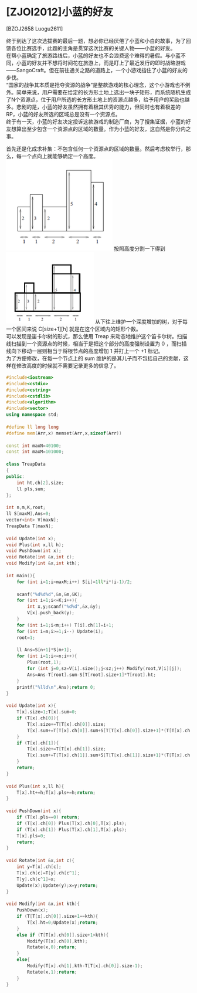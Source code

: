 # [ZJOI2012]小蓝的好友
[BZOJ2658 Luogu2611]

终于到达了这次选拔赛的最后一题，想必你已经厌倦了小蓝和小白的故事，为了回馈各位比赛选手，此题的主角是贯穿这次比赛的关键人物——小蓝的好友。  
在帮小蓝确定了旅游路线后，小蓝的好友也不会浪费这个难得的暑假。与小蓝不同，小蓝的好友并不想将时间花在旅游上，而是盯上了最近发行的即时战略游戏——SangoCraft。但在前往通关之路的道路上，一个小游戏挡住了小蓝的好友的步伐。  
“国家的战争其本质是抢夺资源的战争”是整款游戏的核心理念，这个小游戏也不例外。简单来说，用户需要在给定的长方形土地上选出一块子矩形，而系统随机生成了N个资源点，位于用户所选的长方形土地上的资源点越多，给予用户的奖励也越多。悲剧的是，小蓝的好友虽然拥有着极其优秀的能力，但同时也有着极差的RP，小蓝的好友所选的区域总是没有一个资源点。  
终于有一天，小蓝的好友决定投诉这款游戏的制造厂商，为了搜集证据，小蓝的好友想算出至少包含一个资源点的区域的数量。作为小蓝的好友，这自然是你分内之事。

首先还是化成求补集：不包含任何一个资源点的区域的数量。然后考虑枚举行，那么，每一个点向上就能够确定一个高度。  
![BZOJ2658-1](_v_images/_bzoj26581_1538921120_351984967.png)
按照高度分割一下得到  
![BZOJ2658-2](_v_images/_bzoj26582_1538921142_1496818499.png)
从下往上维护一个深度增加的树，对于每一个区间来说 C[size+1][h] 就是在这个区域内的矩形个数。  
可以发现是笛卡尔树的形式，那么使用 Treap 来动态地维护这个笛卡尔树。扫描线扫描到一个资源点的时候，相当于是把这个部分的高度强制设置为 0 ，而扫描线向下移动一层则相当于将根节点的高度增加 1 并打上一个 +1 标记。  
为了方便修改，在每一个节点上的 sum 维护的是其儿子而不包括自己的贡献，这样在修改高度的时候就不需要记录更多的信息了。

```cpp
#include<iostream>
#include<cstdio>
#include<cstring>
#include<cstdlib>
#include<algorithm>
#include<vector>
using namespace std;

#define ll long long
#define mem(Arr,x) memset(Arr,x,sizeof(Arr))

const int maxN=40100;
const int maxM=101000;

class TreapData
{
public:
	int ht,ch[2],size;
	ll pls,sum;
};

int n,m,K,root;
ll S[maxM],Ans=0;
vector<int> V[maxN];
TreapData T[maxN];

void Update(int x);
void Plus(int x,ll h);
void PushDown(int x);
void Rotate(int &x,int c);
void Modify(int &x,int kth);

int main(){
	for (int i=1;i<maxM;i++) S[i]=1ll*i*(i-1)/2;
	
	scanf("%d%d%d",&n,&m,&K);
	for (int i=1;i<=K;i++){
		int x,y;scanf("%d%d",&x,&y);
		V[x].push_back(y);
	}
	for (int i=1;i<m;i++) T[i].ch[1]=i+1;
	for (int i=m;i>=1;i--) Update(i);
	root=1;
	
	ll Ans=S[n+1]*S[m+1];
	for (int i=1;i<=n;i++){
		Plus(root,1);
		for (int j=0,sz=V[i].size();j<sz;j++) Modify(root,V[i][j]);
		Ans=Ans-T[root].sum-S[T[root].size+1]*T[root].ht;
	}
	printf("%lld\n",Ans);return 0;
}

void Update(int x){
	T[x].size=1;T[x].sum=0;
	if (T[x].ch[0]){
		T[x].size+=T[T[x].ch[0]].size;
		T[x].sum+=T[T[x].ch[0]].sum+S[T[T[x].ch[0]].size+1]*(T[T[x].ch[0]].ht-T[x].ht);
	}
	if (T[x].ch[1]){
		T[x].size+=T[T[x].ch[1]].size;
		T[x].sum+=T[T[x].ch[1]].sum+S[T[T[x].ch[1]].size+1]*(T[T[x].ch[1]].ht-T[x].ht);
	}
	return;
}

void Plus(int x,ll h){
	T[x].ht+=h;T[x].pls+=h;return;
}

void PushDown(int x){
	if (T[x].pls==0) return;
	if (T[x].ch[0]) Plus(T[x].ch[0],T[x].pls);
	if (T[x].ch[1]) Plus(T[x].ch[1],T[x].pls);
	T[x].pls=0;
	return;
}

void Rotate(int &x,int c){
	int y=T[x].ch[c];
	T[x].ch[c]=T[y].ch[c^1];
	T[y].ch[c^1]=x;
	Update(x);Update(y);x=y;return;
}

void Modify(int &x,int kth){
	PushDown(x);
	if (T[T[x].ch[0]].size+1==kth){
		T[x].ht=0;Update(x);return;
	}
	else if (T[T[x].ch[0]].size+1>kth){
		Modify(T[x].ch[0],kth);
		Rotate(x,0);return;
	}
	else{
		Modify(T[x].ch[1],kth-T[T[x].ch[0]].size-1);
		Rotate(x,1);return;
	}
}
```